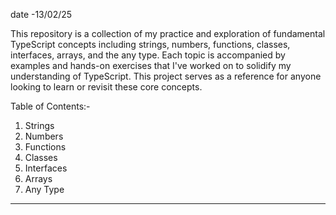 date -13/02/25

 This repository is a collection of my practice and exploration of fundamental TypeScript concepts including
 strings, numbers, functions, classes, interfaces, arrays, and the any type.
 Each topic is accompanied by examples and hands-on exercises that I've worked on to solidify my understanding of TypeScript.
 This project serves as a reference for anyone looking to learn or revisit these core concepts.

   Table of Contents:-

  1.  Strings
  2.  Numbers
  3.  Functions
  4.  Classes
  5.  Interfaces
  6.  Arrays
  7.  Any Type

----------------------
